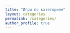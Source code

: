 ```yaml
---
title: "Игры по категориям"
layout: categories
permalink: /categories/
author_profile: true
---
```

